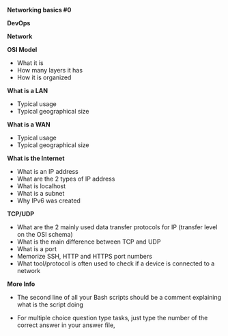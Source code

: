 **Networking basics #0**

**DevOps**

**Network**

**OSI Model**

* What it is
* How many layers it has
* How it is organized

**What is a LAN**
* Typical usage
* Typical geographical size

**What is a WAN**
* Typical usage
* Typical geographical size

**What is the Internet**
* What is an IP address
* What are the 2 types of IP address
* What is localhost
* What is a subnet
* Why IPv6 was created

**TCP/UDP**
* What are the 2 mainly used data transfer protocols for IP (transfer level on the OSI schema)
* What is the main difference between TCP and UDP
* What is a port
* Memorize SSH, HTTP and HTTPS port numbers
* What tool/protocol is often used to check if a device is connected to a network

**More Info**

* The second line of all your Bash scripts should be a comment explaining what is the script doing

* For multiple choice question type tasks, just type the number of the correct answer in your answer file,
